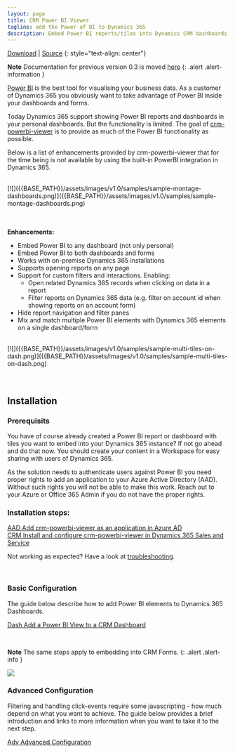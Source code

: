 ```yaml
---
layout: page
title: CRM Power BI Viewer
tagline: add the Power of BI to Dynamics 365
description: Embed Power BI reports/tiles into Dynamics CRM dashboards and forms.
---
```


[Download](https://github.com/taarskog/crm-powerbi-viewer/releases/latest/) \| [Source](https://github.com/taarskog/crm-powerbi-viewer)
{: style="text-align: center"}

**Note** Documentation for previous version 0.3 is moved [here](pages/v0.3/index.html) 
{: .alert .alert-information }
<br />

[Power BI](http://powerbi.com) is the best tool for visualising your business data. As a customer of Dynamics 365 you obviously want to take advantage of Power BI inside your dashboards and forms.

Today Dynamics 365 support showing Power BI reports and dashboards in your personal dashboards. But the functionality is limited. The goal of
[crm-powerbi-viewer](https://github.com/taarskog/crm-powerbi-viewer/releases) is to provide as much of the Power BI functionality as possible.

Below is a list of enhancements provided by crm-powerbi-viewer that for the time being is _not_ available by using the built-in PowerBI integration in Dynamics 365.

<br />
[![]({{BASE_PATH}}/assets/images/v1.0/samples/sample-montage-dashboards.png)]({{BASE_PATH}}/assets/images/v1.0/samples/sample-montage-dashboards.png)
<br />
<br />
<br />

**Enhancements:**
- Embed Power BI to any dashboard (not only personal)
- Embed Power BI to both dashboards and forms
- Works with on-premise Dynamics 365 installations
- Supports opening reports on any page
- Support for custom filters and interactions. Enabling:
    - Open related Dynamics 365 records when clicking on data in a report
    - Filter reports on Dynamics 365 data (e.g. filter on account id when showing reports on an account form)
- Hide report navigation and filter panes
- Mix and match multiple Power BI elements with Dynamics 365 elements on a single dashboard/form

<br />
[![]({{BASE_PATH}}/assets/images/v1.0/samples/sample-multi-tiles-on-dash.png)]({{BASE_PATH}}/assets/images/v1.0/samples/sample-multi-tiles-on-dash.png)
<br />
<br />
<br />

## Installation

### Prerequisits
You have of course already created a Power BI report or dashboard with tiles you want to embed into your Dynamics 365 instance? 
If not go ahead and do that now. You should create your content in a Workspace for easy sharing with users of Dynamics 365.

As the solution needs to authenticate users against Power BI you need proper rights to add an application
to your Azure Active Directory (AAD). Without such rights you will not be able to make this work.
Reach out to your Azure or Office 365 Admin if you do not have the proper rights.

### Installation steps:

[<span class="badge badge-info">AAD</span> Add crm-powerbi-viewer as an application in Azure AD](pages/azure-ad.html)  
[<span class="badge badge-info">CRM</span> Install and configure crm-powerbi-viewer in Dynamics 365 Sales and Service](pages/install-solution.html)

Not working as expected? Have a look at [troubleshooting](pages/troubleshooting.html).

<br />

### Basic Configuration

The guide below describe how to add Power BI elements to Dynamics 365 Dashboards.

[<span class="badge badge-info">Dash</span> Add a Power BI View to a CRM Dashboard](pages/add-view-to-dashboard.html)   

<br />

**Note** The same steps apply to embedding into CRM Forms.
{: .alert .alert-info }

[![]({{BASE_PATH}}/assets/images/v0.3/samples/sample-crm-montage-3.png)]({{BASE_PATH}}/assets/images/v0.3/samples/sample-crm-montage-3.png)
<br />

### Advanced Configuration

Filtering and handling click-events require some javascripting - how much depend on what you want to achieve. The guide below provides a brief
introduction and links to more information when you want to take it to the next step.

[<span class="badge badge-info">Adv</span> Advanced Configuration](pages/advanced-config.html)   
